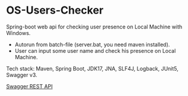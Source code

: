 # OS-Users-Checker

Spring-boot web api for checking user presence on Local Machine with Windows.

* Autorun from batch-file (server.bat, you need maven installed).
* User can input some user name and check his presence on Local Machine.

Tech stack: Maven, Spring Boot, JDK17, JNA, SLF4J, Logback, JUnit5, Swagger v3.

[Swagger REST API](http://localhost:8080/swagger-ui.html)
